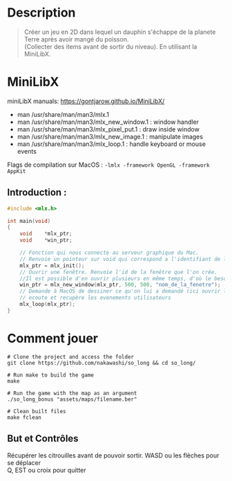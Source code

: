 # Description

> Créer un jeu en 2D dans lequel un dauphin s'échappe de la planete Terre après avoir mangé du poisson. <br>
> (Collecter des items avant de sortir du niveau). En utilisant la MiniLibX.

# MiniLibX

miniLibX manuals:
https://gontjarow.github.io/MiniLibX/

- man /usr/share/man/man3/mlx.1
- man /usr/share/man/man3/mlx_new_window.1	: window handler
- man /usr/share/man/man3/mlx_pixel_put.1	: draw inside window
- man /usr/share/man/man3/mlx_new_image.1	: manipulate images
- man /usr/share/man/man3/mlx_loop.1		: handle keyboard or mouse events

Flags de compilation sur MacOS : `-lmlx -framework OpenGL -framework AppKit`

## Introduction :

```C
#include <mlx.h>

int	main(void)
{
	void	*mlx_ptr;
	void	*win_ptr;

	// Fonction qui nous connecte au serveur graphique du Mac.
	// Renvoie un pointeur sur void qui correspond a l'identifiant de la connexion au serveur graphique.
	mlx_ptr = mlx_init();
	// Ouvrir une fenêtre. Renvoie l'id de la fenêtre que l'on crée.
	//Il est possible d'en ouvrir plusieurs en même temps, d'où le besoin de les différencier.
	win_ptr = mlx_new_window(mlx_ptr, 500, 500, "nom_de_la_fenetre");
	// Demande à MacOS de dessiner ce qu'on lui a demandé (ici ouvrir la fenêtre),
	// ecoute et recupère les evenements utilisateurs
	mlx_loop(mlx_ptr);
}
```

# Comment jouer

```shell
# Clone the project and access the folder
git clone https://github.com/nakawashi/so_long && cd so_long/

# Run make to build the game
make

# Run the game with the map as an argument
./so_long_bonus "assets/maps/filename.ber"

# Clean built files
make fclean
```

## But et Contrôles
Récupérer les citrouilles avant de pouvoir sortir.
WASD ou les flèches pour se déplacer<br>
Q, EST ou croix pour quitter<br>

